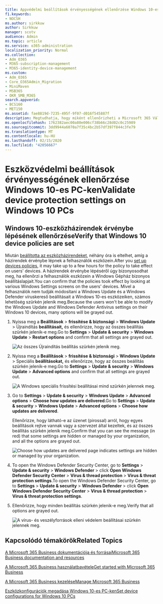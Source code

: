```yaml
---
title: Appvédelmi beállítások érvényességének ellenőrzése Windows 10-es PC-ken
f1.keywords:
- NOCSH
ms.author: sirkkuw
author: Sirkkuw
manager: scotv
audience: Admin
ms.topic: article
ms.service: o365-administration
localization_priority: Normal
ms.collection:
- Adm_O365
- M365-subscription-management
- M365-identity-device-management
ms.custom:
- Adm_O365
- Core_O365Admin_Migration
- MiniMaven
- MSB365
- OKR_SMB_M365
search.appverid:
- BCS160
- MET150
ms.assetid: fae8819d-7235-495f-9f07-d016f545887f
description: Megtudhatja, hogy miként ellenőrizheti a Microsoft 365 Vállalati alkalmazásvédelmi beállításait Windows 10-es eszközökön.
ms.openlocfilehash: 1762382aec00a80e006cf38b66c28d02c0c25989
ms.sourcegitcommit: 3dd9944a6070a7f35c4bc2b57df397f844c3fe79
ms.translationtype: MT
ms.contentlocale: hu-HU
ms.lasthandoff: 02/15/2020
ms.locfileid: "42056667"
---
```

# <a name="validate-device-protection-settings-on-windows-10-pcs"></a><span data-ttu-id="f3cc6-103">Eszközvédelmi beállítások érvényességének ellenőrzése Windows 10-es PC-ken</span><span class="sxs-lookup"><span data-stu-id="f3cc6-103">Validate device protection settings on Windows 10 PCs</span></span>

## <a name="verify-that-windows-10-device-policies-are-set"></a><span data-ttu-id="f3cc6-104">Windows 10-eszközházirendek érvénybe lépésének ellenőrzése</span><span class="sxs-lookup"><span data-stu-id="f3cc6-104">Verify that Windows 10 device policies are set</span></span>

<span data-ttu-id="f3cc6-105">Miután [beállította az eszközházirendeket](protection-settings-for-windows-10-pcs.md), néhány óra is eltelhet, amíg a házirendek érvénybe lépnek a felhasználók eszközein.</span><span class="sxs-lookup"><span data-stu-id="f3cc6-105">After you [set up devices policies](protection-settings-for-windows-10-pcs.md), it may take up to a few hours for the policy to take effect on users' devices.</span></span> <span data-ttu-id="f3cc6-106">A házirendek érvénybe lépéséről úgy bizonyosodhat meg, ha ellenőrzi a felhasználók eszközein a Windows Gépház bizonyos beállításlapjait.</span><span class="sxs-lookup"><span data-stu-id="f3cc6-106">You can confirm that the policies took effect by looking at various Windows Settings screens on the users' devices.</span></span> <span data-ttu-id="f3cc6-107">Mivel a felhasználók nem tudják módosítani a Windows Update és a Windows Defender víruskereső beállításait a Windows 10-es eszközeiken, számos lehetőség szürkén jelenik meg.</span><span class="sxs-lookup"><span data-stu-id="f3cc6-107">Because the users won't be able to modify the Windows Update and Windows Defender Antivirus settings on their Windows 10 devices, many options will be grayed out.</span></span>
  
1. <span data-ttu-id="f3cc6-108">Nyissa meg a **Beállítások** \> **frissítése &amp; biztonsági** \> **Windows Update** \> Újraindítás **beállításait,** és ellenőrizze, hogy az összes beállítás szürkén jelenik-e meg.</span><span class="sxs-lookup"><span data-stu-id="f3cc6-108">Go to **Settings** \> **Update &amp; security** \> **Windows Update** \> **Restart options** and confirm that all settings are grayed out.</span></span> 
    
    ![Az összes Újraindítás beállítás szürkén jelenik meg.](../media/31308da9-18b0-47c5-bbf6-d5fa6747c376.png)
  
2. <span data-ttu-id="f3cc6-110">Nyissa meg a **Beállítások** \> **frissítése &amp; biztonsági** \> **Windows Update** \> Speciális **beállításokat,** és ellenőrizze, hogy az összes beállítás szürkén jelenik-e meg.</span><span class="sxs-lookup"><span data-stu-id="f3cc6-110">Go to **Settings** \> **Update &amp; security** \> **Windows Update** \> **Advanced options** and confirm that all settings are grayed out.</span></span> 
    
    ![A Windows speciális frissítési beállításai mind szürkén jelennek meg.](../media/049cf281-d503-4be9-898b-c0a3286c7fc2.png)
  
3. <span data-ttu-id="f3cc6-112">Go to **Settings** \> **Update &amp; security** \> **Windows Update** \> **Advanced options** \> **Choose how updates are delivered**.</span><span class="sxs-lookup"><span data-stu-id="f3cc6-112">Go to **Settings** \> **Update &amp; security** \> **Windows Update** \> **Advanced options** \> **Choose how updates are delivered**.</span></span>
    
    <span data-ttu-id="f3cc6-113">Ellenőrizze, hogy látható-e az üzenet (pirossal) arról, hogy egyes beállítások rejtve vannak vagy a szervezet által kezeltek, és az összes beállítás szürkén jelenik meg.</span><span class="sxs-lookup"><span data-stu-id="f3cc6-113">Confirm that you can see the message (in red) that some settings are hidden or managed by your organization, and all the options are grayed out.</span></span>
    
    ![Choose how updates are delivered page indicates settings are hidden or managed by your organization.](../media/6b3e37c5-da41-4afd-9983-b4f406216b59.png)
  
4. <span data-ttu-id="f3cc6-115">To open the Windows Defender Security Center, go to **Settings** \> **Update &amp; security** \> **Windows Defender** \> click **Open Windows Defender Security Center** \> **Virus &amp; thread protection** \> **Virus &amp; threat protection settings**.</span><span class="sxs-lookup"><span data-stu-id="f3cc6-115">To open the Windows Defender Security Center, go to **Settings** \> **Update &amp; security** \> **Windows Defender** \> click **Open Windows Defender Security Center** \> **Virus &amp; thread protection** \> **Virus &amp; threat protection settings**.</span></span> 
    
5. <span data-ttu-id="f3cc6-116">Ellenőrizze, hogy minden beállítás szürkén jelenik-e meg.</span><span class="sxs-lookup"><span data-stu-id="f3cc6-116">Verify that all options are grayed out.</span></span> 
    
    ![A vírus- és veszélyforrások elleni védelem beállításai szürkén jelennek meg.](../media/9ca68d40-a5d9-49d7-92a4-c581688b5926.png)
  
## <a name="related-topics"></a><span data-ttu-id="f3cc6-118">Kapcsolódó témakörök</span><span class="sxs-lookup"><span data-stu-id="f3cc6-118">Related Topics</span></span>

[<span data-ttu-id="f3cc6-119">A Microsoft 365 Business dokumentációja és forrásai</span><span class="sxs-lookup"><span data-stu-id="f3cc6-119">Microsoft 365 Business documentation and resources</span></span>](https://go.microsoft.com/fwlink/p/?linkid=853701)
  
[<span data-ttu-id="f3cc6-120">A Microsoft 365 Business használatbavétele</span><span class="sxs-lookup"><span data-stu-id="f3cc6-120">Get started with Microsoft 365 Business</span></span>](microsoft-365-business-overview.md)
  
[<span data-ttu-id="f3cc6-121">A Microsoft 365 Business kezelése</span><span class="sxs-lookup"><span data-stu-id="f3cc6-121">Manage Microsoft 365 Business</span></span>](manage.md)
  
[<span data-ttu-id="f3cc6-122">Eszközkonfigurációk megadása Windows 10-es PC-ken</span><span class="sxs-lookup"><span data-stu-id="f3cc6-122">Set device configurations for Windows 10 PCs</span></span>](protection-settings-for-windows-10-pcs.md)
  

